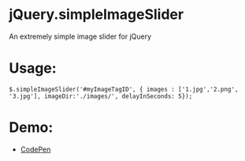 jQuery.simpleImageSlider
========================

An extremely simple image slider for jQuery

Usage:
=========================

```$.simpleImageSlider('#myImageTagID', { images : ['1.jpg','2.png', '3.jpg'], imageDir:'./images/', delayInSeconds: 5});```

Demo:
=========================
 + [CodePen](http://cdpn.io/piDzn)
